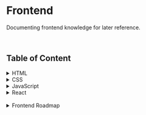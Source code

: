 # **Frontend**

Documenting frontend knowledge for later reference.

<br>

## **Table of Content**

<details>
<summary>HTML</summary>

- [HTML]()
- [head]()
- [Attributes]()

</details>

<!--  -->

<details>
<summary>CSS</summary>

- [CSS](./css/1-css.md)
- [Selectors](./css/2-selectors.md)

</details>

<!--  -->

<details>
<summary>JavaScript</summary>

- [JavaScript Destructuring](./js/js-destructuring.md)

</details>

<details>
<summary>React</summary>

- [React]()

</details>

<br>

<details>
<summary>Frontend Roadmap</summary>

<ul>
    <li>Introductory Knowledge about Web Development and Internet Overview</li>
</ul>

<ul>
    <li><b>HTML</b></li>
    <li><b>CSS</b></li>
</ul>

<ul>
    <li>CSS Preprocessor: <b>Sass</b></li>
    <li>CSS Architecture: <b>BEM</b></li>
</ul>

<ul>
    <li>User Interface Web Design Fundamentals</li>
</ul>

<ul>
    <li>Programming language: <b>JavaScript</b></li>
    <li>Strongly typed programming language: <b>TypeScript</b></li>
    <li>Framework: <b>React</b></li>
</ul>

<ul>
    <li>Command Line Interface Usage</li>
    <li>Version Control System: <b>Git</b></li>
    <li>Repository Hosting Service: <b>GitHub</b></li>
</ul>

<ul>
    <li><b>npm</b> Package Manager</li>
    <li>Task Runner: <b>npm</b> scripts</li>
    <li>Module Bundler: <b>Parcel</b></li>
</ul>

<ul>
    <li>Web Security Knowledge</li>
    <li>Linters and Formatters: Prettier and ESLint</li>
</ul>

</details>
